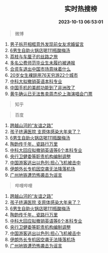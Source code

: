 <div align="center"><h2>实时热搜榜</h2><h4>2023-10-13 06:53:01</h4></div>

> 微博  

1. [男子拆开相框意外发现前女友求婚留言](https://s.weibo.com/weibo?q=%23%E7%94%B7%E5%AD%90%E6%8B%86%E5%BC%80%E7%9B%B8%E6%A1%86%E6%84%8F%E5%A4%96%E5%8F%91%E7%8E%B0%E5%89%8D%E5%A5%B3%E5%8F%8B%E6%B1%82%E5%A9%9A%E7%95%99%E8%A8%80%23&t=31&band_rank=1&Refer=top)<br />
2. [6男生自助火锅店喝111瓶酸梅汤](https://s.weibo.com/weibo?q=%236%E7%94%B7%E7%94%9F%E8%87%AA%E5%8A%A9%E7%81%AB%E9%94%85%E5%BA%97%E5%96%9D111%E7%93%B6%E9%85%B8%E6%A2%85%E6%B1%A4%23&t=31&band_rank=2&Refer=top)<br />
3. [荔枝与车厘子的丝路之旅](https://s.weibo.com/weibo?q=%23%E8%8D%94%E6%9E%9D%E4%B8%8E%E8%BD%A6%E5%8E%98%E5%AD%90%E7%9A%84%E4%B8%9D%E8%B7%AF%E4%B9%8B%E6%97%85%23&t=31&band_rank=3&Refer=top)<br />
4. [多名公费师范毕业生未履约被通报](https://s.weibo.com/weibo?q=%23%E5%A4%9A%E5%90%8D%E5%85%AC%E8%B4%B9%E5%B8%88%E8%8C%83%E6%AF%95%E4%B8%9A%E7%94%9F%E6%9C%AA%E5%B1%A5%E7%BA%A6%E8%A2%AB%E9%80%9A%E6%8A%A5%23&t=31&band_rank=4&Refer=top)<br />
5. [合资车退出中国市场意味着什么](https://s.weibo.com/weibo?q=%23%E5%90%88%E8%B5%84%E8%BD%A6%E9%80%80%E5%87%BA%E4%B8%AD%E5%9B%BD%E5%B8%82%E5%9C%BA%E6%84%8F%E5%91%B3%E7%9D%80%E4%BB%80%E4%B9%88%23&t=31&band_rank=5&Refer=top)<br />
6. [20岁女生裸辞用76天穷游22个城市](https://s.weibo.com/weibo?q=%2320%E5%B2%81%E5%A5%B3%E7%94%9F%E8%A3%B8%E8%BE%9E%E7%94%A876%E5%A4%A9%E7%A9%B7%E6%B8%B822%E4%B8%AA%E5%9F%8E%E5%B8%82%23&t=31&band_rank=6&Refer=top)<br />
7. [中科大拟撤销英语本科专业](https://s.weibo.com/weibo?q=%23%E4%B8%AD%E7%A7%91%E5%A4%A7%E6%8B%9F%E6%92%A4%E9%94%80%E8%8B%B1%E8%AF%AD%E6%9C%AC%E7%A7%91%E4%B8%93%E4%B8%9A%23&t=31&band_rank=7&Refer=top)<br />
8. [中国手机的美颜功能到了非洲改了](https://s.weibo.com/weibo?q=%23%E4%B8%AD%E5%9B%BD%E6%89%8B%E6%9C%BA%E7%9A%84%E7%BE%8E%E9%A2%9C%E5%8A%9F%E8%83%BD%E5%88%B0%E4%BA%86%E9%9D%9E%E6%B4%B2%E6%94%B9%E4%BA%86%23&t=31&band_rank=8&Refer=top)<br />
9. [黄牛确认已无法售卖周杰伦上海演唱会门票](https://s.weibo.com/weibo?q=%23%E9%BB%84%E7%89%9B%E7%A1%AE%E8%AE%A4%E5%B7%B2%E6%97%A0%E6%B3%95%E5%94%AE%E5%8D%96%E5%91%A8%E6%9D%B0%E4%BC%A6%E4%B8%8A%E6%B5%B7%E6%BC%94%E5%94%B1%E4%BC%9A%E9%97%A8%E7%A5%A8%23&t=31&band_rank=9&Refer=top)<br />

> 知乎  


> 百度  

1. [跨越山河的“友谊之路”](https://www.baidu.com/s?wd=%E8%B7%A8%E8%B6%8A%E5%B1%B1%E6%B2%B3%E7%9A%84%E2%80%9C%E5%8F%8B%E8%B0%8A%E4%B9%8B%E8%B7%AF%E2%80%9D&sa=fyb_news&rsv_dl=fyb_news)<br />
2. [孩子挤满医院 支原体感染大年来了？](https://www.baidu.com/s?wd=%E5%AD%A9%E5%AD%90%E6%8C%A4%E6%BB%A1%E5%8C%BB%E9%99%A2+%E6%94%AF%E5%8E%9F%E4%BD%93%E6%84%9F%E6%9F%93%E5%A4%A7%E5%B9%B4%E6%9D%A5%E4%BA%86%EF%BC%9F&sa=fyb_news&rsv_dl=fyb_news)<br />
3. [6男生自助火锅店喝111瓶酸梅汤](https://www.baidu.com/s?wd=6%E7%94%B7%E7%94%9F%E8%87%AA%E5%8A%A9%E7%81%AB%E9%94%85%E5%BA%97%E5%96%9D111%E7%93%B6%E9%85%B8%E6%A2%85%E6%B1%A4&sa=fyb_news&rsv_dl=fyb_news)<br />
4. [陶韵传千年，瓷路行万里](https://www.baidu.com/s?wd=%E9%99%B6%E9%9F%B5%E4%BC%A0%E5%8D%83%E5%B9%B4%EF%BC%8C%E7%93%B7%E8%B7%AF%E8%A1%8C%E4%B8%87%E9%87%8C&sa=fyb_news&rsv_dl=fyb_news)<br />
5. [中科大回应拟撤销英语等6个本科专业](https://www.baidu.com/s?wd=%E4%B8%AD%E7%A7%91%E5%A4%A7%E5%9B%9E%E5%BA%94%E6%8B%9F%E6%92%A4%E9%94%80%E8%8B%B1%E8%AF%AD%E7%AD%896%E4%B8%AA%E6%9C%AC%E7%A7%91%E4%B8%93%E4%B8%9A&sa=fyb_news&rsv_dl=fyb_news)<br />
6. [央行卫健委等职责机构编制调整](https://www.baidu.com/s?wd=%E5%A4%AE%E8%A1%8C%E5%8D%AB%E5%81%A5%E5%A7%94%E7%AD%89%E8%81%8C%E8%B4%A3%E6%9C%BA%E6%9E%84%E7%BC%96%E5%88%B6%E8%B0%83%E6%95%B4&sa=fyb_news&rsv_dl=fyb_news)<br />
7. [中国游客逃出以色列:担心飞机被击中](https://www.baidu.com/s?wd=%E4%B8%AD%E5%9B%BD%E6%B8%B8%E5%AE%A2%E9%80%83%E5%87%BA%E4%BB%A5%E8%89%B2%E5%88%97%3A%E6%8B%85%E5%BF%83%E9%A3%9E%E6%9C%BA%E8%A2%AB%E5%87%BB%E4%B8%AD&sa=fyb_news&rsv_dl=fyb_news)<br />
8. [伊朗外长专机因空袭无法降落机场](https://www.baidu.com/s?wd=%E4%BC%8A%E6%9C%97%E5%A4%96%E9%95%BF%E4%B8%93%E6%9C%BA%E5%9B%A0%E7%A9%BA%E8%A2%AD%E6%97%A0%E6%B3%95%E9%99%8D%E8%90%BD%E6%9C%BA%E5%9C%BA&sa=fyb_news&rsv_dl=fyb_news)<br />
9. [广州地铁遭恐怖袭击为谣言](https://www.baidu.com/s?wd=%E5%B9%BF%E5%B7%9E%E5%9C%B0%E9%93%81%E9%81%AD%E6%81%90%E6%80%96%E8%A2%AD%E5%87%BB%E4%B8%BA%E8%B0%A3%E8%A8%80&sa=fyb_news&rsv_dl=fyb_news)<br />

> 哔哩哔哩  

1. [跨越山河的“友谊之路”](https://www.baidu.com/s?wd=%E8%B7%A8%E8%B6%8A%E5%B1%B1%E6%B2%B3%E7%9A%84%E2%80%9C%E5%8F%8B%E8%B0%8A%E4%B9%8B%E8%B7%AF%E2%80%9D&sa=fyb_news&rsv_dl=fyb_news)<br />
2. [孩子挤满医院 支原体感染大年来了？](https://www.baidu.com/s?wd=%E5%AD%A9%E5%AD%90%E6%8C%A4%E6%BB%A1%E5%8C%BB%E9%99%A2+%E6%94%AF%E5%8E%9F%E4%BD%93%E6%84%9F%E6%9F%93%E5%A4%A7%E5%B9%B4%E6%9D%A5%E4%BA%86%EF%BC%9F&sa=fyb_news&rsv_dl=fyb_news)<br />
3. [6男生自助火锅店喝111瓶酸梅汤](https://www.baidu.com/s?wd=6%E7%94%B7%E7%94%9F%E8%87%AA%E5%8A%A9%E7%81%AB%E9%94%85%E5%BA%97%E5%96%9D111%E7%93%B6%E9%85%B8%E6%A2%85%E6%B1%A4&sa=fyb_news&rsv_dl=fyb_news)<br />
4. [陶韵传千年，瓷路行万里](https://www.baidu.com/s?wd=%E9%99%B6%E9%9F%B5%E4%BC%A0%E5%8D%83%E5%B9%B4%EF%BC%8C%E7%93%B7%E8%B7%AF%E8%A1%8C%E4%B8%87%E9%87%8C&sa=fyb_news&rsv_dl=fyb_news)<br />
5. [中科大回应拟撤销英语等6个本科专业](https://www.baidu.com/s?wd=%E4%B8%AD%E7%A7%91%E5%A4%A7%E5%9B%9E%E5%BA%94%E6%8B%9F%E6%92%A4%E9%94%80%E8%8B%B1%E8%AF%AD%E7%AD%896%E4%B8%AA%E6%9C%AC%E7%A7%91%E4%B8%93%E4%B8%9A&sa=fyb_news&rsv_dl=fyb_news)<br />
6. [央行卫健委等职责机构编制调整](https://www.baidu.com/s?wd=%E5%A4%AE%E8%A1%8C%E5%8D%AB%E5%81%A5%E5%A7%94%E7%AD%89%E8%81%8C%E8%B4%A3%E6%9C%BA%E6%9E%84%E7%BC%96%E5%88%B6%E8%B0%83%E6%95%B4&sa=fyb_news&rsv_dl=fyb_news)<br />
7. [中国游客逃出以色列:担心飞机被击中](https://www.baidu.com/s?wd=%E4%B8%AD%E5%9B%BD%E6%B8%B8%E5%AE%A2%E9%80%83%E5%87%BA%E4%BB%A5%E8%89%B2%E5%88%97%3A%E6%8B%85%E5%BF%83%E9%A3%9E%E6%9C%BA%E8%A2%AB%E5%87%BB%E4%B8%AD&sa=fyb_news&rsv_dl=fyb_news)<br />
8. [伊朗外长专机因空袭无法降落机场](https://www.baidu.com/s?wd=%E4%BC%8A%E6%9C%97%E5%A4%96%E9%95%BF%E4%B8%93%E6%9C%BA%E5%9B%A0%E7%A9%BA%E8%A2%AD%E6%97%A0%E6%B3%95%E9%99%8D%E8%90%BD%E6%9C%BA%E5%9C%BA&sa=fyb_news&rsv_dl=fyb_news)<br />
9. [广州地铁遭恐怖袭击为谣言](https://www.baidu.com/s?wd=%E5%B9%BF%E5%B7%9E%E5%9C%B0%E9%93%81%E9%81%AD%E6%81%90%E6%80%96%E8%A2%AD%E5%87%BB%E4%B8%BA%E8%B0%A3%E8%A8%80&sa=fyb_news&rsv_dl=fyb_news)<br />
